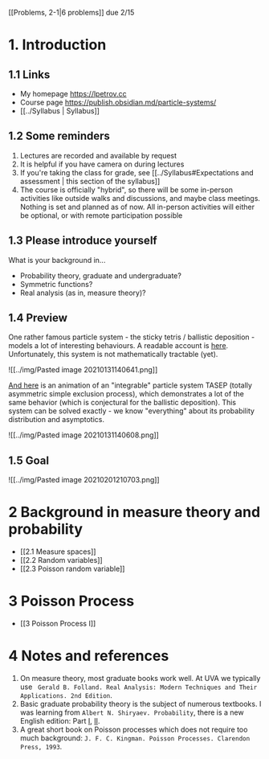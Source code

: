[[Problems, 2-1|6 problems]] due 2/15

# 1. Introduction 

## 1.1 Links 
- My homepage https://lpetrov.cc
- Course page https://publish.obsidian.md/particle-systems/
- [[../Syllabus | Syllabus]]

## 1.2 Some reminders

1. Lectures are recorded and available by request 
2. It is helpful if you have camera on during lectures
3. If you're taking the class for grade, see [[../Syllabus#Expectations and assessment | this section of the syllabus]]
4. The course is officially "hybrid", so there will be some in-person activities like outside walks and discussions, and maybe class meetings. Nothing is set and planned as of now. All in-person activities will either be optional, or with remote participation possible

## 1.3 Please introduce yourself

What is your background in...

- Probability theory, graduate and undergraduate?
- Symmetric functions?
- Real analysis (as in, measure theory)?

## 1.4 Preview

One rather famous particle system - the sticky tetris / ballistic deposition - models a lot of interesting behaviours. A readable account is [here](https://physics.aps.org/articles/v6/7). Unfortunately, this system is not mathematically tractable (yet).

![[../img/Pasted image 20210131140641.png]]

[And here](https://wt.iam.uni-bonn.de/ferrari/research/jsanimationtasep) is an animation of an "integrable" particle system TASEP (totally asymmetric simple exclusion process), which demonstrates a lot of the same behavior (which is conjectural for the ballistic deposition). This system can be solved exactly - we know "everything" about its probability distribution and asymptotics.

![[../img/Pasted image 20210131140608.png]]

## 1.5 Goal

![[../img/Pasted image 20210201210703.png]]

# 2 Background in measure theory and probability

- [[2.1 Measure spaces]]
- [[2.2 Random variables]]
- [[2.3 Poisson random variable]]

# 3 Poisson Process
- [[3 Poisson Process I]]

# 4 Notes and references

1. On measure theory, most graduate books work well. At UVA we typically use ``` Gerald B. Folland. Real Analysis: Modern Techniques and Their Applications. 2nd Edition```.
2. Basic graduate probability theory is the subject of numerous textbooks. I was learning from ```Albert N. Shiryaev. Probability```, there is a new English edition: Part [I](https://www.springer.com/gp/book/9780387722054), [II](https://www.springer.com/gp/book/9780387722078).
3. A great short book on Poisson processes which does not require too much background: ```J. F. C. Kingman. Poisson Processes. Clarendon Press, 1993```.